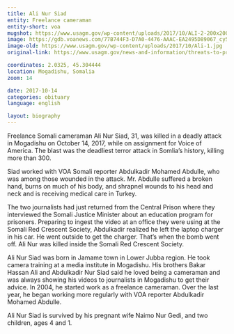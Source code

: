```yaml
---
title: Ali Nur Siad
entity: Freelance cameraman
entity-short: voa
mugshot: https://www.usagm.gov/wp-content/uploads/2017/10/ALI-2-200x200.jpg
image: https://gdb.voanews.com/77B744F3-D7A0-4476-AAAC-EA2495D89067_cy5_w1023.jpg
image-old: https://www.usagm.gov/wp-content/uploads/2017/10/Ali-1.jpg
original-link: https://www.usagm.gov/news-and-information/threats-to-press/ali-nur-siad/

coordinates: 2.0325, 45.304444
location: Mogadishu, Somalia
zoom: 14

date: 2017-10-14
categories: obituary
language: english

layout: biography
---
```


Freelance Somali cameraman Ali Nur Siad, 31, was killed in a deadly attack in Mogadishu on October 14, 2017, while on assignment for Voice of America. The blast was the deadliest terror attack in Somlia’s history, killing more than 300.

Siad worked with VOA Somali reporter Abdulkadir Mohamed Abdulle, who was among those wounded in the attack. Mr. Abdulle suffered a broken hand, burns on much of his body, and shrapnel wounds to his head and neck and is receiving medical care in Turkey.

The two journalists had just returned from the Central Prison where they interviewed the Somali Justice Minister about an education program for prisoners. Preparing to ingest the video at an office they were using at the Somali Red Crescent Society, Abdulkadir realized he left the laptop charger in his car. He went outside to get the charger. That’s when the bomb went off. Ali Nur was killed inside the Somali Red Crescent Society.

Ali Nur Siad was born in Jamame town in Lower Jubba region.
He took camera training at a media institute in Mogadishu. His brothers Bakar Hassan Ali and Abdulkadir Nur Siad said he loved being a cameraman and was always showing his videos to journalists in Mogadishu to get their advice.  In 2004, he started work as a freelance cameraman. Over the last year, he began working more regularly with VOA reporter Abdulkadir Mohamed Abdulle.

Ali Nur Siad is survived by his pregnant wife Naimo Nur Gedi, and two children, ages 4 and 1.